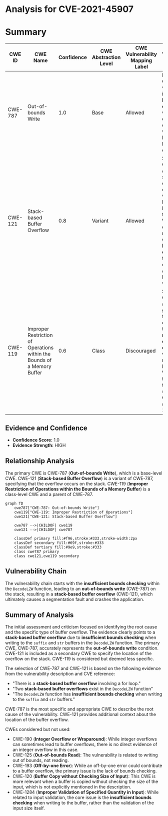 # Analysis for CVE-2021-45907

# Summary
| CWE ID | CWE Name | Confidence | CWE Abstraction Level | CWE Vulnerability Mapping Label | CWE-Vulnerability Mapping Notes |
|---|---|---|---|---|---|
| CWE-787 | Out-of-bounds Write | 1.0 | Base | Allowed | Primary CWE. The vulnerability is a **stack-based buffer overflow**, which occurs when data is written beyond the boundaries of a buffer. |
| CWE-121 | Stack-based Buffer Overflow | 0.8 | Variant | Allowed | Secondary CWE. This is a more specific type of buffer overflow, where the buffer is located on the stack. While the description mentions a **stack-based buffer overflow**, the root cause is still an out-of-bounds write.|
| CWE-119 | Improper Restriction of Operations within the Bounds of a Memory Buffer | 0.6 | Class | Discouraged | Secondary CWE. This is a more general CWE that describes the **improper restriction of operations** within memory buffers. While this is technically true, it is less specific than CWE-787 and CWE-121. |

## Evidence and Confidence

*   **Confidence Score:** 1.0
*   **Evidence Strength:** HIGH

## Relationship Analysis
The primary CWE is CWE-787 (**Out-of-bounds Write**), which is a base-level CWE. CWE-121 (**Stack-based Buffer Overflow**) is a variant of CWE-787, specifying that the overflow occurs on the stack. CWE-119 (**Improper Restriction of Operations within the Bounds of a Memory Buffer**) is a class-level CWE and a parent of CWE-787.

```mermaid
graph TD
    cwe787["CWE-787: Out-of-bounds Write"]
    cwe119["CWE-119: Improper Restriction of Operations"]
    cwe121["CWE-121: Stack-based Buffer Overflow"]
    
    cwe787 -->|CHILDOF| cwe119
    cwe121 -->|CHILDOF| cwe787
    
    classDef primary fill:#f96,stroke:#333,stroke-width:2px
    classDef secondary fill:#69f,stroke:#333
    classDef tertiary fill:#9e9,stroke:#333
    class cwe787 primary
    class cwe121,cwe119 secondary
```

## Vulnerability Chain
The vulnerability chain starts with the **insufficient bounds checking** within the `DecodeLZW` function, leading to an **out-of-bounds write** (CWE-787) on the stack, resulting in a **stack-based buffer overflow** (CWE-121), which ultimately causes a segmentation fault and crashes the application.

## Summary of Analysis
The initial assessment and criticism focused on identifying the root cause and the specific type of buffer overflow. The evidence clearly points to a **stack-based buffer overflow** due to **insufficient bounds checking** when writing to the `suffix` and `str` buffers in the `DecodeLZW` function. The primary CWE, CWE-787, accurately represents the **out-of-bounds write** condition. CWE-121 is included as a secondary CWE to specify the location of the overflow on the stack. CWE-119 is considered but deemed less specific.

The selection of CWE-787 and CWE-121 is based on the following evidence from the vulnerability description and CVE reference:

*   "There is a **stack-based buffer overflow** involving a for loop."
*   "Two **stack-based buffer overflows** exist in the `DecodeLZW` function"
*   "The `DecodeLZW` function has **insufficient bounds checking** when writing to the `suffix` and `str` buffers."

CWE-787 is the most specific and appropriate CWE to describe the root cause of the vulnerability. CWE-121 provides additional context about the location of the buffer overflow.

CWEs considered but not used:

*   CWE-190 (**Integer Overflow or Wraparound**): While integer overflows can sometimes lead to buffer overflows, there is no direct evidence of an integer overflow in this case.
*   CWE-125 (**Out-of-bounds Read**): The vulnerability is related to writing out of bounds, not reading.
*   CWE-193 (**Off-by-one Error**): While an off-by-one error could contribute to a buffer overflow, the primary issue is the lack of bounds checking.
*   CWE-120 (**Buffer Copy without Checking Size of Input**): This CWE is more relevant when a buffer is copied without checking the size of the input, which is not explicitly mentioned in the description.
*   CWE-1284 (**Improper Validation of Specified Quantity in Input**): While related to input validation, the core issue is the **insufficient bounds checking** when writing to the buffer, rather than the validation of the input size itself.
